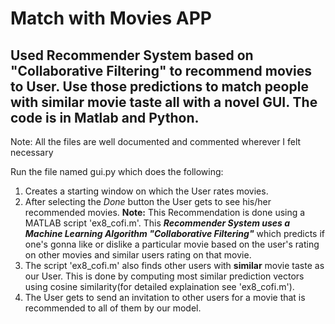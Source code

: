 # Match with Movies APP

## Used Recommender System based on "Collaborative Filtering" to recommend movies to User. Use those predictions to match people with similar movie taste all with a novel GUI. The code is in Matlab and Python.
Note: All the files are well documented and commented wherever I felt necessary

Run the file named gui.py which does the following:
1. Creates a starting window on which the User rates movies. 
2. After selecting the *Done* button the User gets to see his/her recommended movies. 
  **Note:** This Recommendation is done using a MATLAB script 'ex8_cofi.m'. This ***Recommender System uses a Machine Learning     Algorithm "Collaborative Filtering"*** which predicts if one's gonna like or dislike a particular movie based on the user's rating on other movies and similar users rating on that movie.
3. The script 'ex8_cofi.m' also finds other users with **similar** movie taste as our User. This is done by computing most similar prediction vectors using cosine similarity(for detailed explaination see 'ex8_cofi.m').
4. The User gets to send an invitation to other users for a movie that is recommended to all of them by our model.
